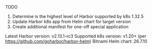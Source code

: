 TODO

1. Determine is the highest level of Harbor supported by k8s 1.32.5
2. Update Harbor k8s app from Helm chart for target version
3. Create additional manifest for one-off special application

Latest Harbor version: v2.13.1-rc3
Supported k8s version: v1.20+ (per https://github.com/goharbor/harbor-helm)
Bitnami Helm chart: 26.7.10